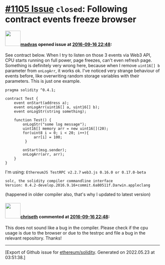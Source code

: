 # [\#1105 Issue](https://github.com/ethereum/solidity/issues/1105) `closed`: Following contract events freeze browser

#### <img src="https://avatars.githubusercontent.com/u/3857155?u=41739254a61a93a445542b5482204223c446f6cd&v=4" width="50">[madvas](https://github.com/madvas) opened issue at [2016-09-16 22:48](https://github.com/ethereum/solidity/issues/1105):

See contract below. When I try to listen on those 3 events via Web3 API, CPU starts running on full power, page freezes, can't even refresh page. Something is definitely very wrong here, because when I remove `uint16[] b` parameter from `onLogArr`, it works ok. I've noticed very strange behaviour of events before, like overwriting random storage variables with their parameters. This is just one example. 

```
pragma solidity ^0.4.1;

contract Test {
    event onStart(address a);
    event onLogArr(uint16[] a, uint16[] b);
    event onLogStr(string something);

    function Test() {
        onLogStr("some log message");
        uint16[] memory arr = new uint16[](20);
        for(uint8 i = 0; i < 20; i++){
             arr[i] = 100;
         }

        onStart(msg.sender);
        onLogArr(arr, arr);
    }
}
```

I'm using:
`EthereumJS TestRPC v2.2.7`
`web3.js 0.16.0 or 0.17.0-beta`

```
solc, the solidity compiler commandline interface
Version: 0.4.2-develop.2016.9.16+commit.6a80511f.Darwin.appleclang
```

(happened in older compiler also, that's why I updated to latest version)


#### <img src="https://avatars.githubusercontent.com/u/9073706?v=4" width="50">[chriseth](https://github.com/chriseth) commented at [2016-09-16 22:48](https://github.com/ethereum/solidity/issues/1105#issuecomment-247727119):

This does not sound like a bug in the compiler. Please check if the cpu usage is due to the browser or due to the testrpc and file a bug in the relevant repository. Thanks!


-------------------------------------------------------------------------------



[Export of Github issue for [ethereum/solidity](https://github.com/ethereum/solidity). Generated on 2022.05.23 at 03:51:38.]
